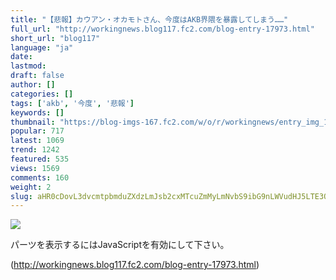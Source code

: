 ```yaml
---
title: "【悲報】カウアン・オカモトさん、今度はAKB界隈を暴露してしまう……"
full_url: "http://workingnews.blog117.fc2.com/blog-entry-17973.html"
short_url: "blog117"
language: "ja"
date: 
lastmod: 
draft: false
author: []
categories: []
tags: ['akb', '今度', '悲報']
keywords: []
thumbnail: "https://blog-imgs-167.fc2.com/w/o/r/workingnews/entry_img_17973.jpg"
popular: 717
latest: 1069
trend: 1242
featured: 535
views: 1569
comments: 160
weight: 2
slug: aHR0cDovL3dvcmtpbmduZXdzLmJsb2cxMTcuZmMyLmNvbS9ibG9nLWVudHJ5LTE3OTczLmh0bWw=
---
```


![](https://blog-imgs-167.fc2.com/w/o/r/workingnews/entry_img_17973.jpg)

<div><p> </p> <p class='plugin-freearea'> パーツを表示するにはJavaScriptを有効にして下さい。 </p><p id='i2i-15a675c9be31438acfd-wrap'> </p> <p> </p> </div>

(http://workingnews.blog117.fc2.com/blog-entry-17973.html)

